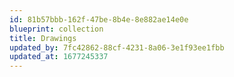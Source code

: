 ```yaml
---
id: 81b57bbb-162f-47be-8b4e-8e882ae14e0e
blueprint: collection
title: Drawings
updated_by: 7fc42862-88cf-4231-8a06-3e1f93ee1fbb
updated_at: 1677245337
---
```

